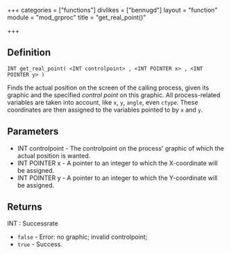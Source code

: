 +++
categories = ["functions"]
divlikes = ["bennugd"]
layout = "function"
module = "mod_grproc"
title = "get_real_point()"

+++

## Definition

    INT get_real_point( <INT controlpoint> , <INT POINTER x> , <INT POINTER y> )

Finds the actual position on the screen of the calling process, given its graphic and the specified _control point_ on this graphic. All process-related variables are taken into account, like `x`, `y`, `angle`, even `ctype`. These coordinates are then assigned to the variables pointed to by `x` and `y`.

## Parameters

- INT controlpoint - The controlpoint on the process' graphic of which the actual position is wanted.
- INT POINTER x - A pointer to an integer to which the X-coordinate will be assigned.
- INT POINTER y - A pointer to an integer to which the Y-coordinate will be assigned.

## Returns

INT : Successrate

- `false` - Error: no graphic; invalid controlpoint;
- `true` - Success.
